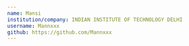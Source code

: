 ```yaml
---
name: Mansi
institution/company: INDIAN INSTITUTE OF TECHNOLOGY DELHI
username: Mannxxx
github: https://github.com/Mannxxx
---
```


